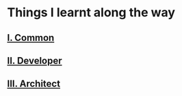 # Things I learnt along the way

## [I. Common](/I.-Common)

## [II. Developer](/II.-Developer)

## [III. Architect](/III.-Senior-Developer)
